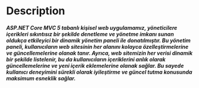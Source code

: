 <h1>Description</h1>

<h5>ASP.NET Core MVC 5 tabanlı kişisel web uygulamamız, yöneticilere içerikleri sıkıntısız bir şekilde denetleme ve yönetme imkanı sunan oldukça etkileyici bir dinamik yönetim paneli ile donatılmıştır. Bu yönetim paneli, kullanıcıların web sitesinin her alanını kolayca özelleştirmelerine ve güncellemelerine olanak tanır. Ayrıca, web sitemizin her verisi dinamik bir şekilde listelenir, bu da kullanıcıların içeriklerini anlık olarak güncellemelerine ve yeni içerik eklemelerine olanak sağlar. Bu sayede kullanıcı deneyimini sürekli olarak iyileştirme ve güncel tutma konusunda maksimum esneklik sağlar.</h5>
